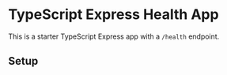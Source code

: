# TypeScript Express Health App

This is a starter TypeScript Express app with a `/health` endpoint.

## Setup
